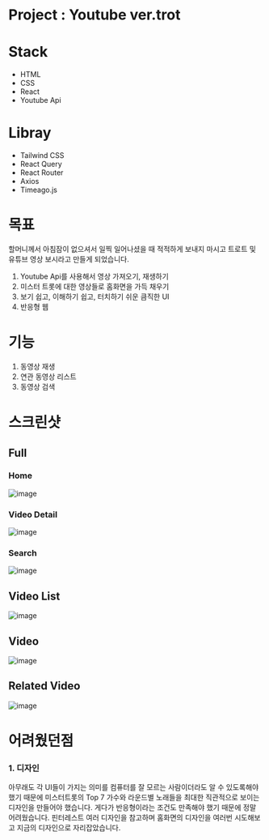 # Project : Youtube ver.trot
# Stack
- HTML
- CSS
- React
- Youtube Api

# Libray 
- Tailwind CSS
- React Query
- React Router
- Axios
- Timeago.js

# 목표
할머니께서 아침잠이 없으셔서 일찍 일어나셨을 때 적적하게 보내지 마시고 트로트 및 유튜브 영상 보시라고 만들게 되었습니다.
1. Youtube Api를 사용해서 영상 가져오기, 재생하기
2. 미스터 트롯에 대한 영상들로 홈화면을 가득 채우기
3. 보기 쉽고, 이해하기 쉽고, 터치하기 쉬운 큼직한 UI
4. 반응형 웹

# 기능
1. 동영상 재생
2. 연관 동영상 리스트
3. 동영상 검색

# 스크린샷
## Full
### Home
![image](https://github.com/Sunflo-H/trotube/assets/70611956/52cf4692-c1e5-406a-8c3b-13b4339577ed)
### Video Detail
![image](https://user-images.githubusercontent.com/70611956/219988244-f737c311-75d2-4eb3-acf6-9aa5ae5a598d.png)

### Search
![image](https://user-images.githubusercontent.com/70611956/219988276-cb20feea-c646-4bc7-9589-e5da14035e84.png)

## Video List
![image](https://user-images.githubusercontent.com/70611956/219988035-f4719560-cc5a-4974-902f-7695ec7e873f.png)

## Video 
![image](https://user-images.githubusercontent.com/70611956/219988059-8e99bd20-c9e9-4667-885a-cc98322aca82.png)

## Related Video
![image](https://user-images.githubusercontent.com/70611956/219988197-63d4f69f-fe11-4274-b44a-d413a272c2a5.png)


# 어려웠던점
### 1. 디자인
아무래도 각 UI들이 가지는 의미를 컴퓨터를 잘 모르는 사람이더라도 알 수 있도록해야 했기 때문에
미스터트롯의 Top 7 가수와 라운드별 노래들을 최대한 직관적으로 보이는 디자인을 만들어야 했습니다.
게다가 반응형이라는 조건도 만족해야 했기 때문에 정말 어려웠습니다.
핀터레스트 여러 디자인을 참고하며 홈화면의 디자인을 여러번 시도해보고 지금의 디자인으로 자리잡았습니다.
